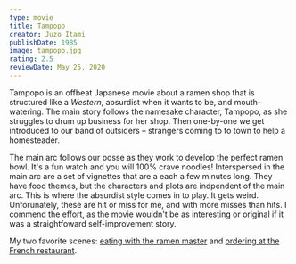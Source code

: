 ```yaml
---
type: movie
title: Tampopo
creator: Juzo Itami
publishDate: 1985
image: tampopo.jpg
rating: 2.5
reviewDate: May 25, 2020
---
```


Tampopo is an offbeat Japanese movie about a ramen shop that is structured like a _Western_, absurdist when it wants to be, and mouth-watering. The main story follows the namesake character, Tampopo, as she struggles to drum up business for her shop. Then one-by-one we get introduced to our band of outsiders – strangers coming to to town to help a homesteader.

The main arc follows our posse as they work to develop the perfect ramen bowl. It's a fun watch and you will 100% crave noodles! Interspersed in the main arc are a set of vignettes that are a each a few minutes long. They have food themes, but the characters and plots are indpendent of the main arc. This is where the absurdist style comes in to play. It gets weird. Unforunately, these are hit or miss for me, and with more misses than hits. I commend the effort, as the movie wouldn't be as interesting or original if it was a straightfoward self-improvement story.

My two favorite scenes: [eating with the ramen master](https://www.youtube.com/watch?v=6WrkdTrrwew) and [ordering at the French restaurant](https://www.youtube.com/watch?v=RRVLqUpHDJE).
